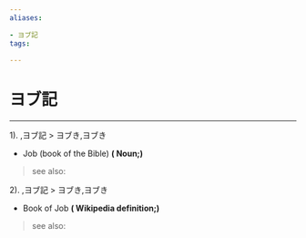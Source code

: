 ```yaml
---
aliases:
    
- ヨブ記
tags:
    
---
```


# ヨブ記
---
1).
,ヨブ記 > ヨブき,ヨブき

- Job (book of the Bible)
**( Noun;)**
> see also: 
            
2).
,ヨブ記 > ヨブき,ヨブき

- Book of Job
**( Wikipedia definition;)**
> see also: 
            